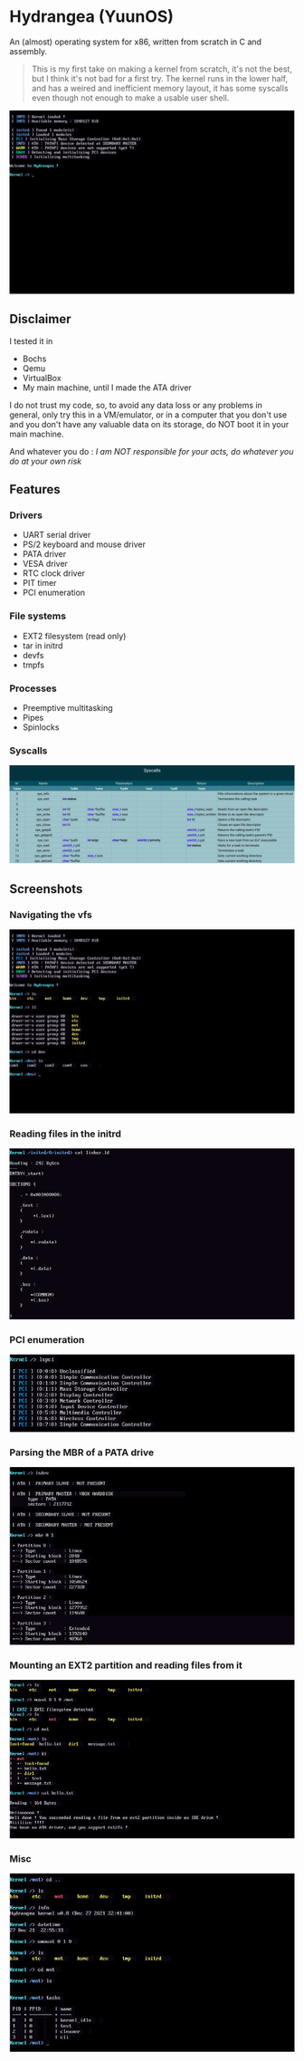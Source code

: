 # Hydrangea (YuunOS)
An (almost) operating system for x86, written from scratch in C and assembly.
> This is my first take on making a kernel from scratch, it's not the best, but I think it's not bad for a first try. The kernel runs in the lower half, and has a weired and inefficient memory layout, it has some syscalls even though not enough to make a usable user shell.

![](screenshots/first.png)

## Disclaimer
I tested it in
- Bochs
- Qemu
- VirtualBox
- My main machine, until I made the ATA driver

I do not trust my code, so, to avoid any data loss or any problems in general, only try this in a VM/emulator, or in a computer that you don't use and you don't have any valuable data on its storage, do NOT boot it in your main machine.

And whatever you do : *I am NOT responsible for your acts, do whatever you do at your own risk*
## Features
### Drivers
- UART serial driver
- PS/2 keyboard and mouse driver
- PATA driver
- VESA driver
- RTC clock driver
- PIT timer
- PCI enumeration
### File systems
- EXT2 filesystem (read only)
- tar in initrd
- devfs
- tmpfs
### Processes
- Preemptive multitasking
- Pipes
- Spinlocks
### Syscalls
![](screenshots/syscalls.png)

## Screenshots
### Navigating the vfs
![](screenshots/vfs.png)
### Reading files in the initrd
![](screenshots/initrd.png)
### PCI enumeration
![](screenshots/pci.png)
### Parsing the MBR of a PATA drive
![](screenshots/ata.png)
### Mounting an EXT2 partition and reading files from it
![](screenshots/ext2.png)
### Misc
![](screenshots/misc.png)
